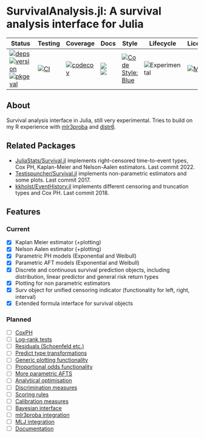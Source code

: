 # SurvivalAnalysis.jl: A survival analysis interface for Julia

| Status | Testing | Coverage | Docs | Style | Lifecycle | Licence |
| -------| ------- | -------- | ---- | ----- | --------- | ------- |
| [![deps](https://juliahub.com/docs/SurvivalAnalysis/deps.svg)](https://juliahub.com/ui/Packages/SurvivalAnalysis/N9zkY?t=2) <br> [![version](https://juliahub.com/docs/SurvivalAnalysis/version.svg)](https://juliahub.com/ui/Packages/SurvivalAnalysis/N9zkY) <br> [![pkgeval](https://juliahub.com/docs/SurvivalAnalysis/pkgeval.svg)](https://juliahub.com/ui/Packages/SurvivalAnalysis/N9zkY) | [![CI](https://github.com/RaphaelS1/SurvivalAnalysis.jl/actions/workflows/CI.yml/badge.svg)](https://github.com/RaphaelS1/SurvivalAnalysis.jl/actions/workflows/CI.yml) | [![codecov](https://codecov.io/gh/RaphaelS1/SurvivalAnalysis.jl/branch/main/graph/badge.svg?token=R1QK5X4RVP)](https://codecov.io/gh/RaphaelS1/SurvivalAnalysis.jl) | [![](https://img.shields.io/badge/docs-stable-darkblue.svg)](https://raphaels1.github.io/SurvivalAnalysis.jl/stable) <br> [![](https://img.shields.io/badge/docs-dev-lightblue.svg)](https://raphaels1.github.io/SurvivalAnalysis.jl/dev) | [![Code Style: Blue](https://img.shields.io/badge/code%20style-blue-4495d1.svg)](https://github.com/RaphaelS1/SurvivalAnalysis.jl/blob/main/code_style_blue.md) | ![Experimental](https://lifecycle.r-lib.org/articles/figures/lifecycle-experimental.svg) | [![MIT](https://img.shields.io/badge/License-MIT-yelllow)](https://opensource.org/licenses/MIT) |

## About

Survival analysis interface in Julia, still very experimental. Tries to build on my R experience with [mlr3proba](https://github.com/mlr-org/mlr3proba) and [distr6](https://github.com/alan-turing-institute/distr6).

## Related Packages

* [JuliaStats/Survival.jl](https://github.com/JuliaStats/Survival.jl) implements right-censored time-to-event types, Cox PH, Kaplan-Meier and Nelson-Aalen estimators. Last commit 2022.
* [Testispuncher/Survival.jl](https://github.com/Testispuncher/Survival.jl) implements non-parametric estimators and some plots. Last commit 2017.
* [kkholst/EventHistory.jl](https://github.com/kkholst/EventHistory.jl) implements different censoring and truncation types and Cox PH. Last commit 2018.

## Features

### Current

* [x] Kaplan Meier estimator (+plotting)
* [x] Nelson Aalen estimator (+plotting)
* [x] Parametric PH models (Exponential and Weibull)
* [x] Parametric AFT models (Exponential and Weibull)
* [x] Discrete and continuous survival prediction objects, including distribution, linear predictor and general risk return types
* [x] Plotting for non parametric estimators
* [x] Surv object for unified censoring indicator (functionality for left, right, interval)
* [x] Extended formula interface for survival objects

### Planned

* [ ] [CoxPH](https://github.com/RaphaelS1/SurvivalAnalysis.jl/issues/8)
* [ ] [Log-rank tests](https://github.com/RaphaelS1/SurvivalAnalysis.jl/issues/10)
* [ ] [Residuals (Schoenfeld etc.)](https://github.com/RaphaelS1/SurvivalAnalysis.jl/issues/11)
* [ ] [Predict type transformations](https://github.com/RaphaelS1/SurvivalAnalysis.jl/issues/12)
* [ ] [Generic plotting functionality](https://github.com/RaphaelS1/SurvivalAnalysis.jl/issues/13)
* [ ] [Proportional odds functionality](https://github.com/RaphaelS1/SurvivalAnalysis.jl/issues/14)
* [ ] [More parametric AFTS](https://github.com/RaphaelS1/SurvivalAnalysis.jl/issues/15)
* [ ] [Analytical optimisation](https://github.com/RaphaelS1/SurvivalAnalysis.jl/issues/16)
* [ ] [Discrimination measures](https://github.com/RaphaelS1/SurvivalAnalysis.jl/issues/17)
* [ ] [Scoring rules](https://github.com/RaphaelS1/SurvivalAnalysis.jl/issues/19)
* [ ] [Calibration measures](https://github.com/RaphaelS1/SurvivalAnalysis.jl/issues/18)
* [ ] [Bayesian interface](https://github.com/RaphaelS1/SurvivalAnalysis.jl/issues/20)
* [ ] [mlr3proba integration](https://github.com/RaphaelS1/SurvivalAnalysis.jl/issues/21)
* [ ] [MLJ integration](https://github.com/RaphaelS1/SurvivalAnalysis.jl/issues/22)
* [ ] [Documentation](https://github.com/RaphaelS1/SurvivalAnalysis.jl/issues/9)
